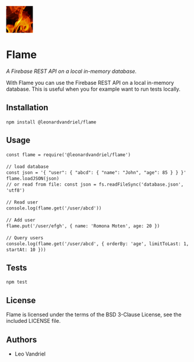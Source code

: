 <img src="icon.jpg" alt="Flame Icon" width="72"/>


Flame
======

*A Firebase REST API on a local in-memory database.*

With Flame you can use the Firebase REST API on a local in-memory database. This is useful when you for example want to run tests locally.


## Installation

    npm install @leonardvandriel/flame


## Usage

    const flame = require('@leonardvandriel/flame')

    // load database
    const json = '{ "user": { "abcd": { "name": "John", "age": 85 } } }'
    flame.loadJSON(json)
    // or read from file: const json = fs.readFileSync('database.json', 'utf8')

    // Read user
    console.log(flame.get('/user/abcd'))

    // Add user
    flame.put('/user/efgh', { name: 'Romona Moten', age: 20 })

    // Query users
    console.log(flame.get('/user/abcd', { orderBy: 'age', limitToLast: 1, startAt: 10 }))


## Tests

    npm test


## License

Flame is licensed under the terms of the BSD 3-Clause License, see the included LICENSE file.


## Authors

- Leo Vandriel
